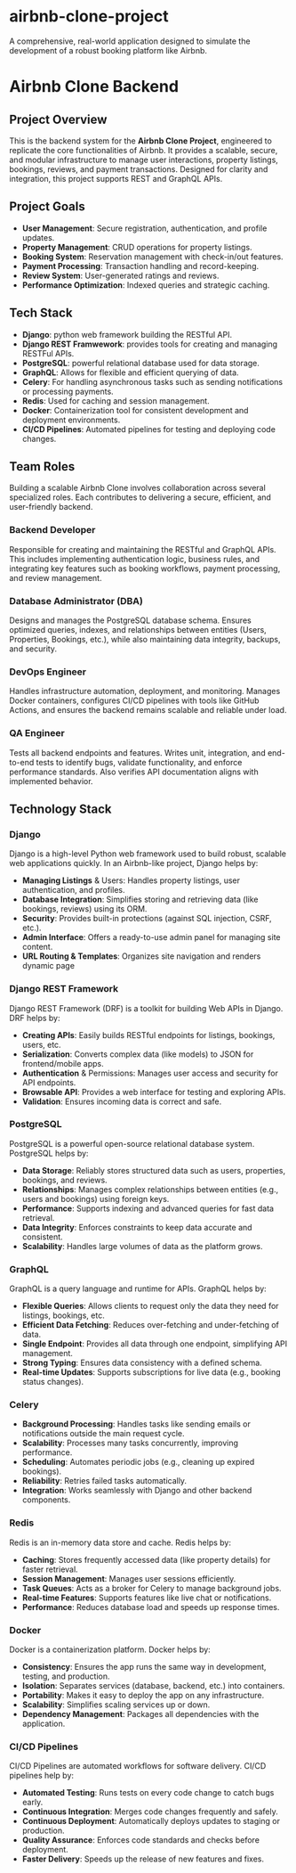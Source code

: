 # airbnb-clone-project
A comprehensive, real-world application designed to simulate the development of a robust booking platform like Airbnb.

# Airbnb Clone Backend

## Project Overview
This is the backend system for the **Airbnb Clone Project**, engineered to replicate the core functionalities of Airbnb. It provides a scalable, secure, and modular infrastructure to manage user interactions, property listings, bookings, reviews, and payment transactions. Designed for clarity and integration, this project supports REST and GraphQL APIs.

## Project Goals
- **User Management**: Secure registration, authentication, and profile updates.
- **Property Management**: CRUD operations for property listings.
- **Booking System**: Reservation management with check-in/out features.
- **Payment Processing**: Transaction handling and record-keeping.
- **Review System**: User-generated ratings and reviews.
- **Performance Optimization**: Indexed queries and strategic caching.

## Tech Stack
- **Django**: python web framework building the RESTful API.
- **Django REST Framwework**: provides tools for creating and managing RESTFul APIs.
- **PostgreSQL**: powerful relational database used for data storage.
- **GraphQL**: Allows for flexible and efficient querying of data.
- **Celery**: For handling asynchronous tasks such as sending notifications or processing payments.
- **Redis**: Used for caching and session management.
- **Docker**: Containerization tool for consistent development and deployment environments.
- **CI/CD Pipelines**: Automated pipelines for testing and deploying code changes.

## Team Roles

Building a scalable Airbnb Clone involves collaboration across several specialized roles. Each contributes to delivering a secure, efficient, and user-friendly backend.

### Backend Developer
Responsible for creating and maintaining the RESTful and GraphQL APIs. This includes implementing authentication logic, business rules, and integrating key features such as booking workflows, payment processing, and review management.

### Database Administrator (DBA)
Designs and manages the PostgreSQL database schema. Ensures optimized queries, indexes, and relationships between entities (Users, Properties, Bookings, etc.), while also maintaining data integrity, backups, and security.

### DevOps Engineer
Handles infrastructure automation, deployment, and monitoring. Manages Docker containers, configures CI/CD pipelines with tools like GitHub Actions, and ensures the backend remains scalable and reliable under load.

### QA Engineer
Tests all backend endpoints and features. Writes unit, integration, and end-to-end tests to identify bugs, validate functionality, and enforce performance standards. Also verifies API documentation aligns with implemented behavior.

## Technology Stack

### Django
Django is a high-level Python web framework used to build robust, scalable web applications quickly. In an Airbnb-like project, Django helps by:
- **Managing Listings** & Users: Handles property listings, user authentication, and profiles.
- **Database Integration**: Simplifies storing and retrieving data (like bookings, reviews) using its ORM.
- **Security**: Provides built-in protections (against SQL injection, CSRF, etc.).
- **Admin Interface**: Offers a ready-to-use admin panel for managing site content.
- **URL Routing & Templates**: Organizes site navigation and renders dynamic page

### Django REST Framework
Django REST Framework (DRF) is a toolkit for building Web APIs in Django. DRF helps by:
- **Creating APIs**: Easily builds RESTful endpoints for listings, bookings, users, etc.
- **Serialization**: Converts complex data (like models) to JSON for frontend/mobile apps.
- **Authentication** & Permissions: Manages user access and security for API endpoints.
- **Browsable API**: Provides a web interface for testing and exploring APIs.
- **Validation**: Ensures incoming data is correct and safe.

### PostgreSQL
PostgreSQL is a powerful open-source relational database system. PostgreSQL helps by:
- **Data Storage**: Reliably stores structured data such as users, properties, bookings, and reviews.
- **Relationships**: Manages complex relationships between entities (e.g., users and bookings) using foreign keys.
- **Performance**: Supports indexing and advanced queries for fast data retrieval.
- **Data Integrity**: Enforces constraints to keep data accurate and consistent.
- **Scalability**: Handles large volumes of data as the platform grows.

### GraphQL
GraphQL is a query language and runtime for APIs. GraphQL helps by:
- **Flexible Queries**: Allows clients to request only the data they need for listings, bookings, etc.
- **Efficient Data Fetching**: Reduces over-fetching and under-fetching of data.
- **Single Endpoint**: Provides all data through one endpoint, simplifying API management.
- **Strong Typing**: Ensures data consistency with a defined schema.
- **Real-time Updates**: Supports subscriptions for live data (e.g., booking status changes).

### Celery
- **Background Processing**: Handles tasks like sending emails or notifications outside the main request cycle.
- **Scalability**: Processes many tasks concurrently, improving performance.
- **Scheduling**: Automates periodic jobs (e.g., cleaning up expired bookings).
- **Reliability**: Retries failed tasks automatically.
- **Integration**: Works seamlessly with Django and other backend components.

### Redis
Redis is an in-memory data store and cache. Redis helps by:
- **Caching**: Stores frequently accessed data (like property details) for faster retrieval.
- **Session Management**: Manages user sessions efficiently.
- **Task Queues**: Acts as a broker for Celery to manage background jobs.
- **Real-time Features**: Supports features like live chat or notifications.
- **Performance**: Reduces database load and speeds up response times.

### Docker
Docker is a containerization platform. Docker helps by:
- **Consistency**: Ensures the app runs the same way in development, testing, and production.
- **Isolation**: Separates services (database, backend, etc.) into containers.
- **Portability**: Makes it easy to deploy the app on any infrastructure.
- **Scalability**: Simplifies scaling services up or down.
- **Dependency Management**: Packages all dependencies with the application.

### CI/CD Pipelines
CI/CD Pipelines are automated workflows for software delivery. CI/CD pipelines help by:
- **Automated Testing**: Runs tests on every code change to catch bugs early.
- **Continuous Integration**: Merges code changes frequently and safely.
- **Continuous Deployment**: Automatically deploys updates to staging or production.
- **Quality Assurance**: Enforces code standards and checks before deployment.
- **Faster Delivery**: Speeds up the release of new features and fixes.